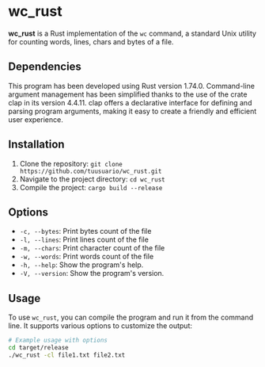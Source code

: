 # wc_rust

**wc_rust** is a Rust implementation of the `wc` command, a standard Unix utility for counting words, lines, chars and bytes of a file.

## Dependencies

This program has been developed using Rust version 1.74.0. Command-line argument management has been simplified thanks to the use of the crate clap in its version 4.4.11. clap offers a declarative interface for defining and parsing program arguments, making it easy to create a friendly and efficient user experience.

## Installation

1. Clone the repository: `git clone https://github.com/tuusuario/wc_rust.git`
2. Navigate to the project directory: `cd wc_rust`
3. Compile the project: `cargo build --release`

## Options

- `-c, --bytes`: Print bytes count of the file
- `-l, --lines`: Print lines count of the file
- `-m, --chars`: Print character count of the file
- `-w, --words`: Print words count of the file
- `-h, --help`: Show the program's help.
- `-V, --version`: Show the program's version.

## Usage

To use `wc_rust`, you can compile the program and run it from the command line. It supports various options to customize the output:

```bash
# Example usage with options
cd target/release
./wc_rust -cl file1.txt file2.txt
```
